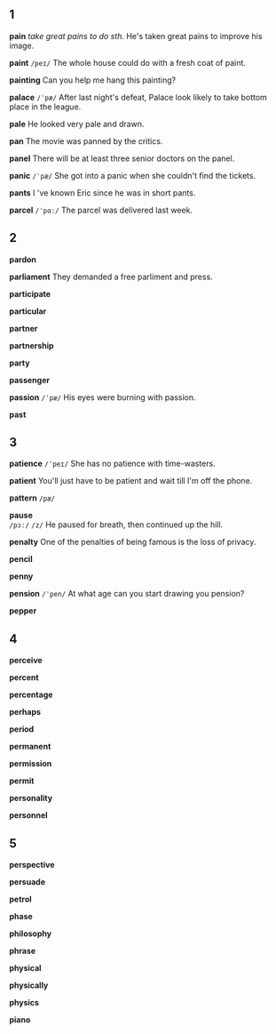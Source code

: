 ## 1
**pain** 
*take great pains to do sth.*
He's taken great pains to improve his image.

**paint** 
`/peɪ/`
The whole house could do with a fresh coat of paint.

**painting** 
Can you help me hang this painting?

**palace** 
`/ˈpæ/`
After last night's defeat, Palace look likely to take bottom place in the league.

**pale** 
He looked very pale and drawn.

**pan** 
The movie was panned by the critics.

**panel** 
There will be at least three senior doctors on the panel.

**panic** 
`/ˈpæ/`
She got into a panic when she couldn't find the tickets.

**pants** 
I 've known Eric since he was in short pants.

**parcel** 
`/ˈpɑː/`
The parcel was delivered last week.

## 2
**pardon** 

**parliament** 
They demanded a free parliment and press.

**participate** 

**particular** 

**partner** 

**partnership** 

**party** 

**passenger** 

**passion** 
`/ˈpæ/`
His eyes were burning with passion.

**past** 

## 3
**patience** 
`/ˈpeɪ/`
She has no patience with time-wasters.

**patient** 
You'll just have to be patient and wait till I'm off the phone.

**pattern** 
`/pæ/`

**pause**  
`/pɔː/` `/z/`
He paused for breath, then continued up the hill.

**penalty** 
One of the penalties of being famous is the loss of privacy.

**pencil** 

**penny** 

**pension** 
`/ˈpen/`
At what age can you start drawing you pension?

**pepper** 

## 4
**perceive** 

**percent** 

**percentage** 

**perhaps** 

**period** 

**permanent** 

**permission** 

**permit** 

**personality** 

**personnel** 

## 5
**perspective** 

**persuade** 

**petrol** 

**phase** 

**philosophy** 

**phrase** 

**physical** 

**physically** 

**physics** 

**piano**